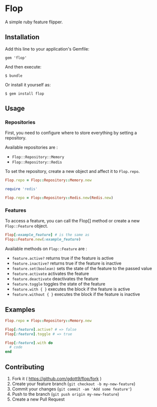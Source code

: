# Flop

A simple ruby feature flipper.

## Installation

Add this line to your application's Gemfile:

    gem 'flop'

And then execute:

    $ bundle

Or install it yourself as:

    $ gem install flop

## Usage

### Repositories

First, you need to configure where to store everything by setting a repository.

Available repositories are :
- `Flop::Repository::Memory`
- `Flop::Repository::Redis`

To set the repository, create a new object and affect it to `Flop.repo`.
```ruby
Flop.repo = Flop::Repository::Memory.new

require 'redis'

Flop.repo = Flop::Repository::Redis.new(Redis.new)
```

### Features

To access a feature, you can call the Flop[] method or create a new `Flop::Feature` object.
```ruby
Flop[:example_feature] # is the same as
Flop::Feature.new(:example_feature)
```

Available methods on `Flop::Feature` are :
- `feature.active?` returns true if the feature is active
- `feature.inactive?` returns true if the feature is inactive
- `feature.set(boolean)` sets the state of the feature to the passed value
- `feature.activate` activates the feature
- `feature.deactivate` deactivates the feature
- `feature.toggle` toggles the state of the feature
- `feature.with { }` executes the block if the feature is active
- `feature.without { }` executes the block if the feature is inactive

## Examples

```ruby
Flop.repo = Flop::Repository::Memory.new

Flop[:feature].active? # => false
Flop[:feature].toggle # => true

Flop[:feature].with do
  # code
end
```

## Contributing

1. Fork it ( https://github.com/gdott9/flop/fork )
2. Create your feature branch (`git checkout -b my-new-feature`)
3. Commit your changes (`git commit -am 'Add some feature'`)
4. Push to the branch (`git push origin my-new-feature`)
5. Create a new Pull Request
